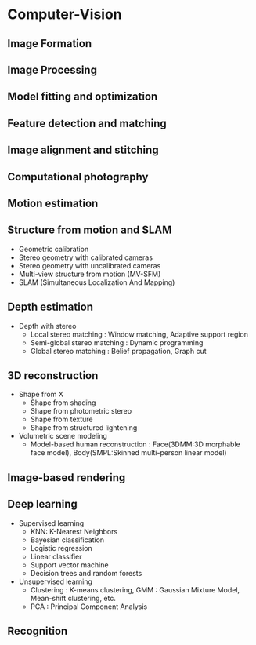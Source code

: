 # Computer-Vision



## Image Formation

## Image Processing

## Model fitting and optimization

## Feature detection and matching

## Image alignment and stitching

## Computational photography

## Motion estimation

## Structure from motion and SLAM

* Geometric calibration
* Stereo geometry with calibrated cameras
* Stereo geometry with uncalibrated cameras
* Multi-view structure from motion (MV-SFM)
* SLAM (Simultaneous Localization And Mapping)


## Depth estimation

* Depth with stereo
  * Local stereo matching : Window matching, Adaptive support region
  * Semi-global stereo matching : Dynamic programming
  * Global stereo matching : Belief propagation, Graph cut


## 3D reconstruction

* Shape from X
  * Shape from shading
  * Shape from photometric stereo
  * Shape from texture
  * Shape from structured lightening
* Volumetric scene modeling
  * Model-based human reconstruction : Face(3DMM:3D morphable face model), Body(SMPL:Skinned multi-person linear model)

## Image-based rendering

## Deep learning

* Supervised learning
  * KNN: K-Nearest Neighbors
  * Bayesian classification
  * Logistic regression
  * Linear classifier
  * Support vector machine
  * Decision trees and random forests
* Unsupervised learning
  * Clustering : K-means clustering, GMM : Gaussian Mixture Model, Mean-shift clustering, etc.
  * PCA : Principal Component Analysis



## Recognition
